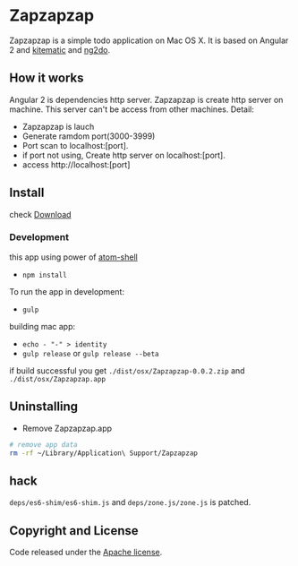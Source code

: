 # Zapzapzap

Zapzapzap is a simple todo application on Mac OS X.
It is based on Angular 2 and [kitematic](https://github.com/kitematic/kitematic) and [ng2do](https://github.com/davideast/ng2do).

## How it works

Angular 2 is dependencies http server. Zapzapzap is create http server on machine. This server can't be access from other machines.
Detail: 

- Zapzapzap is lauch
- Generate ramdom port(3000-3999)
- Port scan to localhost:[port].
- if port not using, Create http server on localhost:[port].
- access http://localhost:[port]

## Install

check [Download](https://github.com/mainyaa/zapzapzap/release)

### Development

this app using power of [atom-shell](https://github.com/atom/atom-shell)

- `npm install`

To run the app in development:

- `gulp`

building mac app:

- `echo - "-" > identity`
- `gulp release` or `gulp release --beta`

if build successful you get `./dist/osx/Zapzapzap-0.0.2.zip` and `./dist/osx/Zapzapzap.app`

## Uninstalling

- Remove Zapzapzap.app
```bash
# remove app data
rm -rf ~/Library/Application\ Support/Zapzapzap
```

## hack

`deps/es6-shim/es6-shim.js` and `deps/zone.js/zone.js` is patched.

## Copyright and License

Code released under the [Apache license](LICENSE).

